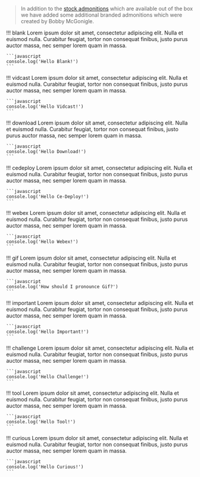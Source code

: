 

> In addition to the [stock admonitions](https://squidfunk.github.io/mkdocs-material/reference/admonitions/#supported-types) which are available out of the box we have added some additional branded admonitions which were created by Bobby McGonigle. 


!!! blank
    Lorem ipsum dolor sit amet, consectetur adipiscing elit. Nulla et euismod nulla. Curabitur feugiat, tortor non consequat finibus, justo purus auctor massa, nec semper lorem quam in massa.

    ```javascript
    console.log('Hello Blank!')
    ```

!!! vidcast
    Lorem ipsum dolor sit amet, consectetur adipiscing elit. Nulla et euismod nulla. Curabitur feugiat, tortor non consequat finibus, justo purus auctor massa, nec semper lorem quam in massa.

    ```javascript
    console.log('Hello Vidcast!')
    ```

!!! download
    Lorem ipsum dolor sit amet, consectetur adipiscing elit. Nulla et euismod nulla. Curabitur feugiat, tortor non consequat finibus, justo purus auctor massa, nec semper lorem quam in massa.

    ```javascript
    console.log('Hello Download!')
    ```

!!! cedeploy
    Lorem ipsum dolor sit amet, consectetur adipiscing elit. Nulla et euismod nulla. Curabitur feugiat, tortor non consequat finibus, justo purus auctor massa, nec semper lorem quam in massa.

    ```javascript
    console.log('Hello Ce-Deploy!')
    ```

!!! webex
    Lorem ipsum dolor sit amet, consectetur adipiscing elit. Nulla et euismod nulla. Curabitur feugiat, tortor non consequat finibus, justo purus auctor massa, nec semper lorem quam in massa.

    ```javascript
    console.log('Hello Webex!')
    ```

!!! gif
    Lorem ipsum dolor sit amet, consectetur adipiscing elit. Nulla et euismod nulla. Curabitur feugiat, tortor non consequat finibus, justo purus auctor massa, nec semper lorem quam in massa.

    ```javascript
    console.log('How should I pronounce Gif?')
    ```

!!! important
    Lorem ipsum dolor sit amet, consectetur adipiscing elit. Nulla et euismod nulla. Curabitur feugiat, tortor non consequat finibus, justo purus auctor massa, nec semper lorem quam in massa.

    ```javascript
    console.log('Hello Important!')
    ```

!!! challenge
    Lorem ipsum dolor sit amet, consectetur adipiscing elit. Nulla et euismod nulla. Curabitur feugiat, tortor non consequat finibus, justo purus auctor massa, nec semper lorem quam in massa.

    ```javascript
    console.log('Hello Challenge!')
    ```

!!! tool
    Lorem ipsum dolor sit amet, consectetur adipiscing elit. Nulla et euismod nulla. Curabitur feugiat, tortor non consequat finibus, justo purus auctor massa, nec semper lorem quam in massa.

    ```javascript
    console.log('Hello Tool!')
    ```

!!! curious
    Lorem ipsum dolor sit amet, consectetur adipiscing elit. Nulla et euismod nulla. Curabitur feugiat, tortor non consequat finibus, justo purus auctor massa, nec semper lorem quam in massa.

    ```javascript
    console.log('Hello Curious!')
    ```